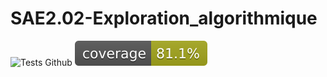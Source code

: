 # SAE2.02-Exploration_algorithmique
 
![Tests Github](https://github.com/UUUUUwUUUUU/SAE2.02-Exploration_algorithmique/actions/workflows/JAVA_CI.yaml/badge.svg)
[![Coverage](.github/badges/jacoco.svg)](https://github.com/UUUUUwUUUUU/SAE2.02-Exploration_algorithmique/actions/workflows/JAVA_CI.yaml)

